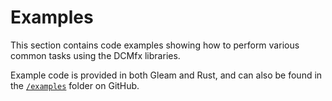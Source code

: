 # Examples

This section contains code examples showing how to perform various common tasks
using the DCMfx libraries.

Example code is provided in both Gleam and Rust, and can also be found in the
[`/examples`](https://github.com/dcmfx/dcmfx/tree/main/examples) folder on
GitHub.
